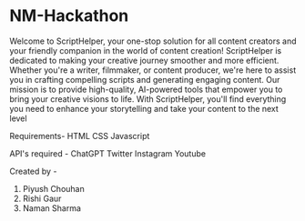 # NM-Hackathon
Welcome to ScriptHelper, your one-stop solution for all content creators and your friendly companion in the world of content creation! ScriptHelper is dedicated to making your creative journey smoother and more efficient. Whether you're a writer, filmmaker, or content producer, we're here to assist you in crafting compelling scripts and generating engaging content. Our mission is to provide high-quality, AI-powered tools that empower you to bring your creative visions to life. With ScriptHelper, you'll find everything you need to enhance your storytelling and take your content to the next level

Requirements-
HTML
CSS
Javascript

API's required -
ChatGPT
Twitter
Instagram
Youtube

Created by -
1. Piyush Chouhan
2. Rishi Gaur
3. Naman Sharma
